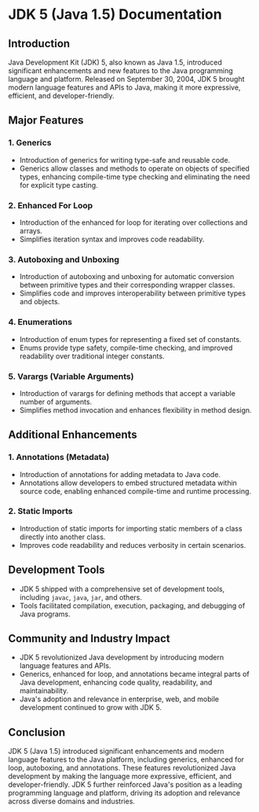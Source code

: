 # JDK 5 (Java 1.5) Documentation

## Introduction
Java Development Kit (JDK) 5, also known as Java 1.5, introduced significant enhancements and new features to the Java programming language and platform. Released on September 30, 2004, JDK 5 brought modern language features and APIs to Java, making it more expressive, efficient, and developer-friendly.

## Major Features

### 1. Generics
- Introduction of generics for writing type-safe and reusable code.
- Generics allow classes and methods to operate on objects of specified types, enhancing compile-time type checking and eliminating the need for explicit type casting.

### 2. Enhanced For Loop
- Introduction of the enhanced for loop for iterating over collections and arrays.
- Simplifies iteration syntax and improves code readability.

### 3. Autoboxing and Unboxing
- Introduction of autoboxing and unboxing for automatic conversion between primitive types and their corresponding wrapper classes.
- Simplifies code and improves interoperability between primitive types and objects.

### 4. Enumerations
- Introduction of enum types for representing a fixed set of constants.
- Enums provide type safety, compile-time checking, and improved readability over traditional integer constants.

### 5. Varargs (Variable Arguments)
- Introduction of varargs for defining methods that accept a variable number of arguments.
- Simplifies method invocation and enhances flexibility in method design.

## Additional Enhancements

### 1. Annotations (Metadata)
- Introduction of annotations for adding metadata to Java code.
- Annotations allow developers to embed structured metadata within source code, enabling enhanced compile-time and runtime processing.

### 2. Static Imports
- Introduction of static imports for importing static members of a class directly into another class.
- Improves code readability and reduces verbosity in certain scenarios.

## Development Tools
- JDK 5 shipped with a comprehensive set of development tools, including `javac`, `java`, `jar`, and others.
- Tools facilitated compilation, execution, packaging, and debugging of Java programs.

## Community and Industry Impact
- JDK 5 revolutionized Java development by introducing modern language features and APIs.
- Generics, enhanced for loop, and annotations became integral parts of Java development, enhancing code quality, readability, and maintainability.
- Java's adoption and relevance in enterprise, web, and mobile development continued to grow with JDK 5.

## Conclusion
JDK 5 (Java 1.5) introduced significant enhancements and modern language features to the Java platform, including generics, enhanced for loop, autoboxing, and annotations. These features revolutionized Java development by making the language more expressive, efficient, and developer-friendly. JDK 5 further reinforced Java's position as a leading programming language and platform, driving its adoption and relevance across diverse domains and industries.

